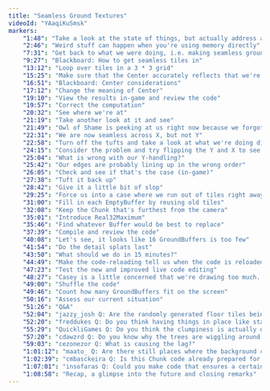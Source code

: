 ```yaml
---
title: "Seamless Ground Textures"
videoId: "YAaqiKuSmsk"
markers:
    "1:48": "Take a look at the state of things, but actually address a typo"
    "2:46": "Weird stuff can happen when you're using memory directly"
    "7:31": "Get back to what we were doing, i.e. making seamless ground tiles"
    "9:27": "Blackboard: How to get seamless tiles in"
    "13:12": "Loop over tiles in a 3 * 3 grid"
    "15:25": "Make sure that the Center accurately reflects that we're in a different Chunk area"
    "16:51": "Blackboard: Center considerations"
    "17:12": "Change the meaning of Center"
    "19:10": "View the results in-game and review the code"
    "19:57": "Correct the computation"
    "20:32": "See where we're at"
    "21:19": "Take another look at it and see"
    "21:49": "Owl of Shame is peeking at us right now because we forgot to use the new Center"
    "22:31": "We are now seamless across X, but not Y"
    "22:58": "Turn off the tufts and take a look at what we're doing differently with the Y"
    "24:15": "Consider the problem and try flipping the Y and X to see which one is done major"
    "25:04": "What is wrong with our Y-handling?"
    "25:42": "Our edges are probably lining up in the wrong order"
    "26:05": "Check and see if that's the case (in-game)"
    "27:38": "Tuft it back up"
    "28:42": "Give it a little bit of slop"
    "29:25": "Force us into a case where we run out of tiles right away"
    "31:00": "Fill in each EmptyBuffer by reusing old tiles"
    "32:08": "Keep the Chunk that's furthest from the camera"
    "35:01": "Introduce Real32Maximum"
    "35:46": "Find whatever Buffer would be best to replace"
    "37:39": "Compile and review the code"
    "40:08": "Let's see, it looks like 16 GroundBuffers is too few"
    "41:54": "Do the detail splats last"
    "43:50": "What should we do in 15 minutes?"
    "44:49": "Make the code-reloading tell us when the code is reloaded"
    "47:23": "Test the new and improved live code editing"
    "48:27": "Casey is a little concerned that we're drawing too much..."
    "49:00": "Shuffle the code"
    "49:46": "Count how many GroundBuffers fit on the screen"
    "50:16": "Assess our current situation"
    "51:26": "Q&A"
    "52:04": "jazzy_josh Q: Are the randomly generated floor tiles being cached yet?"
    "52:20": "freddukes Q: Do you think having things in place like static cast to put more checks, e.g. int to pointer, is useful over standard C-style cast which just ignores all type-checking? Wouldn't a static cast have found that bug at the start of the stream?"
    "55:29": "QuickliGames Q: Do you think the clumpiness is actually due to splat distance from the centre of the chunks?"
    "57:20": "cdawzrd Q: Do you know why the trees are wiggling around sometimes?"
    "59:03": "cezonezor Q: What is causing the lag?"
    "1:01:12": "maato_ Q: Are there still places where the background colour shows through the ground tiles?"
    "1:02:39": "cmbasckeira Q: Is this Chunk code already prepared for adding holes to the ground?"
    "1:07:01": "insofaras Q: Could you make code that ensures a certain frame-rate but uses extra available time to generate the ground textures in the background, maybe generating a low-quality version first to avoid having no texture at all?"
    "1:08:58": "Recap, a glimpse into the future and closing remarks"
---
```

